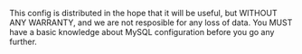 This config is distributed in the hope that it will be useful, but 
WITHOUT ANY WARRANTY, and we are not resposible for any loss of data. 
You MUST have a basic knowledge about MySQL configuration before you go any further.